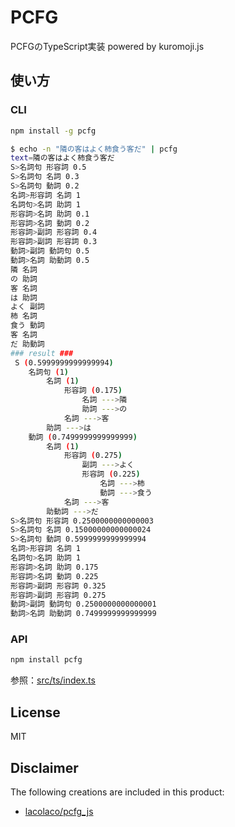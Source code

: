# PCFG

PCFGのTypeScript実装 powered by kuromoji.js

## 使い方

### CLI

```bash
npm install -g pcfg
```

```bash
$ echo -n "隣の客はよく柿食う客だ" | pcfg
text=隣の客はよく柿食う客だ
S>名詞句 形容詞 0.5
S>名詞句 名詞 0.3
S>名詞句 動詞 0.2
名詞>形容詞 名詞 1
名詞句>名詞 助詞 1
形容詞>名詞 助詞 0.1
形容詞>名詞 動詞 0.2
形容詞>副詞 形容詞 0.4
形容詞>副詞 形容詞 0.3
動詞>副詞 動詞句 0.5
動詞>名詞 助動詞 0.5
隣 名詞
の 助詞
客 名詞
は 助詞
よく 副詞
柿 名詞
食う 動詞
客 名詞
だ 助動詞
### result ###
 S (0.5999999999999994)
    名詞句 (1)
        名詞 (1)
            形容詞 (0.175)
                名詞 --->隣
                助詞 --->の
            名詞 --->客
        助詞 --->は
    動詞 (0.7499999999999999)
        名詞 (1)
            形容詞 (0.275)
                副詞 --->よく
                形容詞 (0.225)
                    名詞 --->柿
                    動詞 --->食う
            名詞 --->客
        助動詞 --->だ
S>名詞句 形容詞 0.2500000000000003
S>名詞句 名詞 0.15000000000000024
S>名詞句 動詞 0.5999999999999994
名詞>形容詞 名詞 1
名詞句>名詞 助詞 1
形容詞>名詞 助詞 0.175
形容詞>名詞 動詞 0.225
形容詞>副詞 形容詞 0.325
形容詞>副詞 形容詞 0.275
動詞>副詞 動詞句 0.2500000000000001
動詞>名詞 助動詞 0.7499999999999999
```

### API

```bash
npm install pcfg
```

参照：[src/ts/index.ts](https://github.com/hata6502/pcfg_js/blob/master/src/ts/index.ts)

## License

MIT

## Disclaimer

The following creations are included in this product:

- [lacolaco/pcfg_js](https://github.com/lacolaco/pcfg_js#license)
